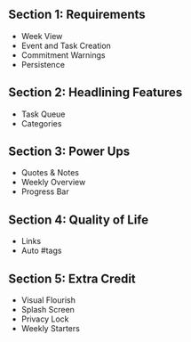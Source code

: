 ## Section 1: Requirements
- Week View
- Event and Task Creation
- Commitment Warnings
- Persistence

## Section 2: Headlining Features
- Task Queue
- Categories

## Section 3: Power Ups
- Quotes & Notes
- Weekly Overview
- Progress Bar

## Section 4: Quality of Life
- Links
- Auto #tags

## Section 5: Extra Credit
- Visual Flourish
- Splash Screen
- Privacy Lock
- Weekly Starters
